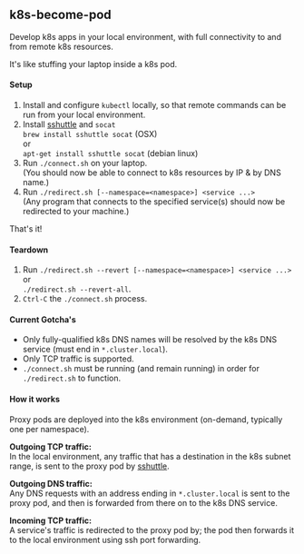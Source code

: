 ## k8s-become-pod

Develop k8s apps in your local environment, with full connectivity to and from remote k8s resources.

It's like stuffing your laptop inside a k8s pod.

#### Setup

1. Install and configure `kubectl` locally, so that remote commands can be run from your local environment.<br/>
1. Install [sshuttle](https://github.com/sshuttle/sshuttle) and `socat`<br/>
   `brew install sshuttle socat` (OSX)<br/>
   or<br/>
   `apt-get install sshuttle socat` (debian linux)
1. Run `./connect.sh` on your laptop.<br/>
   (You should now be able to connect to k8s resources by IP & by DNS name.)
1. Run `./redirect.sh [--namespace=<namespace>] <service ...>`<br/>
   (Any program that connects to the specified service(s) should now be redirected to your machine.)

That's it!

#### Teardown

1. Run `./redirect.sh --revert [--namespace=<namespace>] <service ...>`<br/>
   or<br/>
   `./redirect.sh --revert-all`.
1. `Ctrl-C` the `./connect.sh` process.


#### Current Gotcha's

* Only fully-qualified k8s DNS names will be resolved by the k8s DNS service (must end in `*.cluster.local`).
* Only TCP traffic is supported.
* `./connect.sh` must be running (and remain running) in order for `./redirect.sh` to function.

#### How it works

Proxy pods are deployed into the k8s environment (on-demand, typically one per namespace).

**Outgoing TCP traffic:**<br/>
In the local environment, any traffic that has a destination in the k8s subnet range, is sent to the proxy pod by [sshuttle](https://github.com/sshuttle/sshuttle).

**Outgoing DNS traffic:**<br/>
Any DNS requests with an address ending in `*.cluster.local` is sent to the proxy pod, and then is forwarded from there on to the k8s DNS service.

**Incoming TCP traffic:**<br/>
A service's traffic is redirected to the proxy pod by; the pod then forwards it to the local environment using ssh port forwarding.

